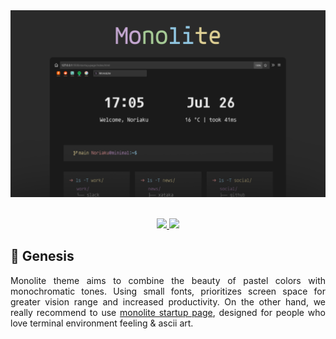 <div align="center">
    <img src="resources/images/firefox_monolite_hero.png"></img>
    <br />
</div>

<br />
<p align="center">
    <a href="./LICENSE">
        <img src="https://img.shields.io/static/v1.svg?style=for-the-badge&label=With%20love%20from&message=PERU&colorA=333333&colorB=E6A3A2"/>
    </a>
    <a href="https://github.com/catppuccin/catppuccin/blob/main/LICENSE">
        <img src="https://img.shields.io/static/v1.svg?style=for-the-badge&label=License&message=MIT&logoColor=333333&colorA=333333&colorB=B8D9B0"/>
    </a>
</p>

## 🌱 Genesis

<p align="justify">
Monolite theme aims to combine the beauty of pastel colors with monochromatic tones. Using small fonts, prioritizes screen space for greater vision range and increased productivity. On the other hand, we really recommend to use <a href="https://github.com/noriaku/firefox-monolite/startup-page">monolite startup page</a>, designed for people who love terminal environment feeling & ascii art.
</p>